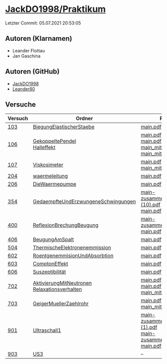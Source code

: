 # [JackDO1998/Praktikum](https://github.com/JackDO1998/Praktikum)

Letzter Commit: 05.07.2021 20:53:05

## Autoren (Klarnamen)
- Leander Flottau
- Jan Gaschina

## Autoren (GitHub)
- [JackDO1998](https://github.com/JackDO1998)
- [Leander80](https://github.com/Leander80)

## Versuche

|        Versuch         |                                                                                                Ordner                                                                                                 |                                                                                                                                                                                                                                                                                             PDFs                                                                                                                                                                                                                                                                                              |
|------------------------|-------------------------------------------------------------------------------------------------------------------------------------------------------------------------------------------------------|-----------------------------------------------------------------------------------------------------------------------------------------------------------------------------------------------------------------------------------------------------------------------------------------------------------------------------------------------------------------------------------------------------------------------------------------------------------------------------------------------------------------------------------------------------------------------------------------------|
|[103](../../versuch/103)|[BiegungElastischerStaebe](https://github.com/JackDO1998/Praktikum/tree/main/BiegungElastischerStaebe)                                                                                                 |[main.pdf](https://docs.google.com/viewer?url=https://raw.githubusercontent.com/JackDO1998/Praktikum/main/BiegungElastischerStaebe/main.pdf)                                                                                                                                                                                                                                                                                                                                                                                                                                                   |
|[106](../../versuch/106)|[GekoppeltePendel](https://github.com/JackDO1998/Praktikum/tree/main/GekoppeltePendel)<br/>[Halleffekt](https://github.com/JackDO1998/Praktikum/tree/main/Halleffekt)                                  |[main.pdf](https://docs.google.com/viewer?url=https://raw.githubusercontent.com/JackDO1998/Praktikum/main/GekoppeltePendel/main.pdf)<br/>[main.pdf](https://docs.google.com/viewer?url=https://raw.githubusercontent.com/JackDO1998/Praktikum/main/Halleffekt/main.pdf)<br/>[main_mit_Anhang.pdf](https://docs.google.com/viewer?url=https://raw.githubusercontent.com/JackDO1998/Praktikum/main/GekoppeltePendel/main_mit_Anhang.pdf)<br/>[main_mit_Anhang.pdf](https://docs.google.com/viewer?url=https://raw.githubusercontent.com/JackDO1998/Praktikum/main/Halleffekt/main_mit_Anhang.pdf)|
|[107](../../versuch/107)|[Viskosimeter](https://github.com/JackDO1998/Praktikum/tree/main/Viskosimeter)                                                                                                                         |[main.pdf](https://docs.google.com/viewer?url=https://raw.githubusercontent.com/JackDO1998/Praktikum/main/Viskosimeter/main.pdf)<br/>[main_mit_anhang.pdf](https://docs.google.com/viewer?url=https://raw.githubusercontent.com/JackDO1998/Praktikum/main/Viskosimeter/main_mit_anhang.pdf)                                                                                                                                                                                                                                                                                                    |
|[204](../../versuch/204)|[waermeleitung](https://github.com/JackDO1998/Praktikum/tree/main/waermeleitung)                                                                                                                       |[main.pdf](https://docs.google.com/viewer?url=https://raw.githubusercontent.com/JackDO1998/Praktikum/main/waermeleitung/main.pdf)                                                                                                                                                                                                                                                                                                                                                                                                                                                              |
|[206](../../versuch/206)|[DieWaermepumpe](https://github.com/JackDO1998/Praktikum/tree/main/DieWaermepumpe)                                                                                                                     |[main.pdf](https://docs.google.com/viewer?url=https://raw.githubusercontent.com/JackDO1998/Praktikum/main/DieWaermepumpe/main.pdf)                                                                                                                                                                                                                                                                                                                                                                                                                                                             |
|[354](../../versuch/354)|[GedaempfteUndErzwungeneSchwingungen](https://github.com/JackDO1998/Praktikum/tree/main/GedaempfteUndErzwungeneSchwingungen)                                                                           |[main-zusammengefügt (10).pdf](https://docs.google.com/viewer?url=https://raw.githubusercontent.com/JackDO1998/Praktikum/main/GedaempfteUndErzwungeneSchwingungen/main-zusammengef%C3%BCgt%20%2810%29.pdf)<br/>[main.pdf](https://docs.google.com/viewer?url=https://raw.githubusercontent.com/JackDO1998/Praktikum/main/GedaempfteUndErzwungeneSchwingungen/main.pdf)                                                                                                                                                                                                                         |
|[400](../../versuch/400)|[ReflexionBrechungBeugung](https://github.com/JackDO1998/Praktikum/tree/main/ReflexionBrechungBeugung)                                                                                                 |[main-zusammengefügt.pdf](https://docs.google.com/viewer?url=https://raw.githubusercontent.com/JackDO1998/Praktikum/main/ReflexionBrechungBeugung/main-zusammengef%C3%BCgt.pdf)<br/>[main.pdf](https://docs.google.com/viewer?url=https://raw.githubusercontent.com/JackDO1998/Praktikum/main/ReflexionBrechungBeugung/main.pdf)                                                                                                                                                                                                                                                               |
|[406](../../versuch/406)|[BeugungAmSpalt](https://github.com/JackDO1998/Praktikum/tree/main/BeugungAmSpalt)                                                                                                                     |[main.pdf](https://docs.google.com/viewer?url=https://raw.githubusercontent.com/JackDO1998/Praktikum/main/BeugungAmSpalt/main.pdf)                                                                                                                                                                                                                                                                                                                                                                                                                                                             |
|[504](../../versuch/504)|[ThermischeElektronenemmission](https://github.com/JackDO1998/Praktikum/tree/main/ThermischeElektronenemmission)                                                                                       |[main.pdf](https://docs.google.com/viewer?url=https://raw.githubusercontent.com/JackDO1998/Praktikum/main/ThermischeElektronenemmission/main.pdf)                                                                                                                                                                                                                                                                                                                                                                                                                                              |
|[602](../../versuch/602)|[RoentgenemmisionUndAbsorbtion](https://github.com/JackDO1998/Praktikum/tree/main/RoentgenemmisionUndAbsorbtion)                                                                                       |[main.pdf](https://docs.google.com/viewer?url=https://raw.githubusercontent.com/JackDO1998/Praktikum/main/RoentgenemmisionUndAbsorbtion/main.pdf)                                                                                                                                                                                                                                                                                                                                                                                                                                              |
|[603](../../versuch/603)|[ComptonEffekt](https://github.com/JackDO1998/Praktikum/tree/main/ComptonEffekt)                                                                                                                       |[main.pdf](https://docs.google.com/viewer?url=https://raw.githubusercontent.com/JackDO1998/Praktikum/main/ComptonEffekt/main.pdf)                                                                                                                                                                                                                                                                                                                                                                                                                                                              |
|[606](../../versuch/606)|[Suszeptibilität](https://github.com/JackDO1998/Praktikum/tree/main/Suszeptibilit%C3%A4t)                                                                                                              |[main.pdf](https://docs.google.com/viewer?url=https://raw.githubusercontent.com/JackDO1998/Praktikum/main/Suszeptibilit%C3%A4t/main.pdf)                                                                                                                                                                                                                                                                                                                                                                                                                                                       |
|[702](../../versuch/702)|[AktivierungMitNeutronen](https://github.com/JackDO1998/Praktikum/tree/main/AktivierungMitNeutronen)<br/>[Relaxationsverhalten](https://github.com/JackDO1998/Praktikum/tree/main/Relaxationsverhalten)|[main.pdf](https://docs.google.com/viewer?url=https://raw.githubusercontent.com/JackDO1998/Praktikum/main/AktivierungMitNeutronen/main.pdf)<br/>[main.pdf](https://docs.google.com/viewer?url=https://raw.githubusercontent.com/JackDO1998/Praktikum/main/Relaxationsverhalten/main.pdf)<br/>[main_mit_anhang.pdf](https://docs.google.com/viewer?url=https://raw.githubusercontent.com/JackDO1998/Praktikum/main/AktivierungMitNeutronen/main_mit_anhang.pdf)                                                                                                                                 |
|[703](../../versuch/703)|[GeigerMuellerZaehlrohr](https://github.com/JackDO1998/Praktikum/tree/main/GeigerMuellerZaehlrohr)                                                                                                     |[main.pdf](https://docs.google.com/viewer?url=https://raw.githubusercontent.com/JackDO1998/Praktikum/main/GeigerMuellerZaehlrohr/main.pdf)<br/>[main_mit_anhang.pdf](https://docs.google.com/viewer?url=https://raw.githubusercontent.com/JackDO1998/Praktikum/main/GeigerMuellerZaehlrohr/main_mit_anhang.pdf)                                                                                                                                                                                                                                                                                |
|[901](../../versuch/901)|[Ultraschall1](https://github.com/JackDO1998/Praktikum/tree/main/Ultraschall1)                                                                                                                         |[main-zusammengefügt (1).pdf](https://docs.google.com/viewer?url=https://raw.githubusercontent.com/JackDO1998/Praktikum/main/Ultraschall1/main-zusammengef%C3%BCgt%20%281%29.pdf)<br/>[main-zusammengefügt.pdf](https://docs.google.com/viewer?url=https://raw.githubusercontent.com/JackDO1998/Praktikum/main/Ultraschall1/main-zusammengef%C3%BCgt.pdf)<br/>[main.pdf](https://docs.google.com/viewer?url=https://raw.githubusercontent.com/JackDO1998/Praktikum/main/Ultraschall1/main.pdf)                                                                                                 |
|[903](../../versuch/903)|[US3](https://github.com/JackDO1998/Praktikum/tree/main/US3)                                                                                                                                           |–                                                                                                                                                                                                                                                                                                                                                                                                                                                                                                                                                                                              |
